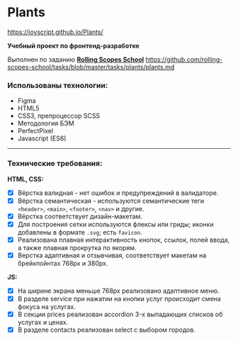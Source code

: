 # Plants

https://joyscript.github.io/Plants/

**Учебный проект по фронтенд-разработке**

Выполнен по заданию [**Rolling Scopes School**](https://rs.school/)
https://github.com/rolling-scopes-school/tasks/blob/master/tasks/plants/plants.md

### Использованы технологии:

- Figma
- HTML5
- CSS3, препроцессор SCSS
- Методология БЭМ
- PerfectPixel
- Javascript (ES6)

---

### Технические требования:

**HTML, CSS:**

- [x] Вёрстка валидная - нет ошибок и предупреждений в валидаторе.
- [x] Вёрстка семантическая - используются семантические теги `<header>`, `<main>`, `<footer>`, `<nav>` и другие.
- [x] Вёрстка соответствует дизайн-макетам.
- [x] Для построения сетки используются флексы или гриды; иконки добавлены в формате `.svg`; есть `favicon`.
- [x] Реализована плавная интерактивность кнопок, ссылок, полей ввода, а также плавная прокрутка по якорям.
- [x] Верстка адаптивная и отзывчивая, соответствует макетам на брейкпойнтах 768px и 380px.

**JS:**
- [x] На ширине экрана меньше 768px реализовано адаптивное меню.
- [x] В разделе service при нажатии на кнопки услуг происходит смена фокуса на услугах.
- [x] В секции prices реализован accordion 3-х выпадающих списков об услугах и ценах.
- [x] В разделе contacts реализован select с выбором городов.